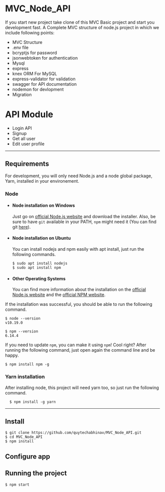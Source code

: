 # MVC_Node_API
If you start new project take clone of this MVC Basic project and start you development fast.
A Complete MVC structure of node.js project in which we include following points:
* MVC Structure
* .env file
* bcryptjs for password
* jsonwebtoken for authentication
* Mysql
* express
* knex ORM For MySQL
* express-validator for validation
* swagger for API documentation 
* nodemon for devlopment
* Migration

# API Module
* Login API
* Signup
* Get all user
* Edit user profile


---
## Requirements

For development, you will only need Node.js and a node global package, Yarn, installed in your environement.

### Node
- #### Node installation on Windows

  Just go on [official Node.js website](https://nodejs.org/) and download the installer.
Also, be sure to have `git` available in your PATH, `npm` might need it (You can find git [here](https://git-scm.com/)).

- #### Node installation on Ubuntu

  You can install nodejs and npm easily with apt install, just run the following commands.

      $ sudo apt install nodejs
      $ sudo apt install npm

- #### Other Operating Systems
  You can find more information about the installation on the [official Node.js website](https://nodejs.org/) and the [official NPM website](https://npmjs.org/).

If the installation was successful, you should be able to run the following command.

    $ node --version
    v10.19.0

    $ npm --version
    6.14.4

If you need to update `npm`, you can make it using `npm`! Cool right? After running the following command, just open again the command line and be happy.

    $ npm install npm -g

###
### Yarn installation
  After installing node, this project will need yarn too, so just run the following command.

      $ npm install -g yarn

---

## Install

    $ git clone https://github.com/quytechabhinav/MVC_Node_API.git
    $ cd MVC_Node_API
    $ npm install

## Configure app


## Running the project

    $ npm start

